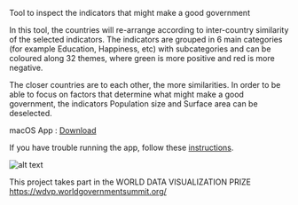 Tool to inspect the indicators that might make a good government

In this tool, the countries will re-arrange according to inter-country similarity of the selected indicators. The indicators are grouped in 6 main categories (for example Education, Happiness, etc) with subcategories and can be coloured along 32 themes, where green is more positive and red is more negative.

The closer countries are to each other, the more similarities. In order to be able to focus on factors that determine what might make a good government, the indicators Population size and Surface area can be deselected.
                     
macOS App :  [Download](https://github.com/BoydRotgans/goodgovernment/raw/master/dist/GoodGov.zip)

If you have trouble running the app, follow these [instructions](https://support.apple.com/kb/ph25088?locale=en_US).                     
                     
![alt text](animation.gif "preview")

This project takes part in the WORLD DATA VISUALIZATION PRIZE
https://wdvp.worldgovernmentsummit.org/

